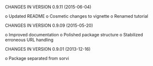 CHANGES IN VERSION 0.9.11 (2015-06-04)

 o Updated README
 o Cosmetic changes to vignette
 o Renamed tutorial

CHANGES IN VERSION 0.9.09 (2015-05-20)

 o Improved documentation
 o Polished package structure
 o Stabilized erroneous URL handling
 
CHANGES IN VERSION 0.9.01 (2013-12-16)

 o Package separated from sorvi 
